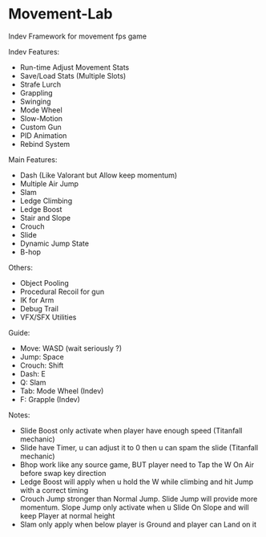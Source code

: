 # Movement-Lab
Indev Framework for movement fps game

Indev Features:
- Run-time Adjust Movement Stats
- Save/Load Stats (Multiple Slots)
- Strafe Lurch
- Grappling
- Swinging
- Mode Wheel
- Slow-Motion
- Custom Gun
- PID Animation
- Rebind System

Main Features:
- Dash (Like Valorant but Allow keep momentum)
- Multiple Air Jump
- Slam
- Ledge Climbing
- Ledge Boost
- Stair and Slope
- Crouch
- Slide
- Dynamic Jump State
- B-hop

Others:
- Object Pooling
- Procedural Recoil for gun
- IK for Arm
- Debug Trail
- VFX/SFX Utilities

Guide:
- Move: WASD (wait seriously ?)
- Jump: Space
- Crouch: Shift
- Dash: E
- Q: Slam
- Tab: Mode Wheel (Indev)
- F: Grapple (Indev)

Notes:
+ Slide Boost only activate when player have enough speed (Titanfall mechanic)
+ Slide have Timer, u can adjust it to 0 then u can spam the slide (Titanfall mechanic)
+ Bhop work like any source game, BUT player need to Tap the W On Air before swap key direction
+ Ledge Boost will apply when u hold the W while climbing and hit Jump with a correct timing
+ Crouch Jump stronger than Normal Jump. Slide Jump will provide more momentum. Slope Jump only activate when u Slide On Slope and will keep Player at normal height 
+ Slam only apply when below player is Ground and player can Land on it
